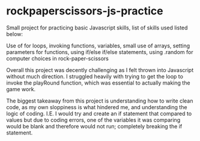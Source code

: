 # rockpaperscissors-js-practice

Small project for practicing basic Javascript skills,
list of skills used listed below:

Use of for loops, invoking functions, variables, small use of arrays, setting parameters for functions, using if/else if/else statements, using .random for computer choices in rock-paper-scissors

Overall this project was decently challenging as I felt thrown into Javascript without much direction. I struggled heavily with trying to get the loop to invoke the playRound function, which was essential to actually making the game work.

The biggest takeaway from this project is understanding how to write clean code, as my own sloppiness is what hindered me, and understanding the logic of coding. I.E. I would try and create an if statement that compared to values but due to coding errors, one of the variables it was comparing would be blank and therefore would not run; completely breaking the if statement.
